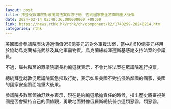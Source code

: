 ```yaml
---
layout: post
title: 拜登促眾議院對涉援烏法案採取行動　否則國家安全將面臨重大後果
date: 2024-02-14 02:48:36.000000000 +08:00
link: https://news.rthk.hk/rthk/ch/component/k2/1740299-20240214.htm
categories: rthk
---
```


美國國會參議院表決通過價值950億美元的對外軍援法案，當中約610億美元將用於協助烏克蘭補充武器及其他軍需物資。烏克蘭總統澤連斯基感謝支持法案的參議員。

不過，屬共和黨的眾議院議長約翰遜就表示，不會允許法案在眾議院進行投票。

總統拜登就敦促眾議院緊急採取行動，表示如果美國不對抗侵略鄰國的國家，美國的國家安全將面臨重大後果。

參議院多數黨領袖舒默亦表示，現在是約翰遜承擔責任的時候，指出歷史將審視美國是否會堅持自己的價值觀，勇敢地面對像俄羅斯總統普京這類惡霸。類惡霸。
